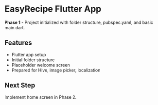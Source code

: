 # EasyRecipe Flutter App

**Phase 1** - Project initialized with folder structure, pubspec.yaml, and basic main.dart.

## Features

- Flutter app setup
- Initial folder structure
- Placeholder welcome screen
- Prepared for Hive, image picker, localization

## Next Step

Implement home screen in Phase 2.

